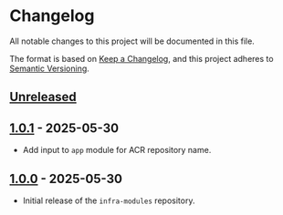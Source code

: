 # Changelog

All notable changes to this project will be documented in this file.

The format is based on [Keep a Changelog](https://keepachangelog.com/en/1.1.0/),
and this project adheres to [Semantic Versioning](https://semver.org/spec/v2.0.0.html).

## [Unreleased]

## [1.0.1] - 2025-05-30

- Add input to `app` module for ACR repository name.

## [1.0.0] - 2025-05-30

- Initial release of the `infra-modules` repository.

[Unreleased]: https://github.com/cleanlab/infra-modules/compare/v1.0.1...HEAD
[1.0.1]: https://github.com/cleanlab/infra-modules/compare/v1.0.0...v1.0.1
[1.0.0]: https://github.com/cleanlab/infra-modules/compare/025cdabbd3cb3358cbec16595508ec3dc66b42f7...v1.0.0
